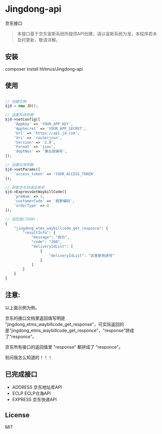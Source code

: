 # Jingdong-api
京东接口

> 本接口基于京东宙斯系统所提供API创建，请以宙斯系统为准，本程序若未及时更新，敬请详解。

## 安装

composer install hVenus/Jingdong-api

## 使用


```php

// 创建实例
$jd = new JD();

// 设置系统参数
$jd->setConfig([
    'AppKey' => 'YOUR_APP_KEY',
    'AppSecret' => 'YOUR_APP_SECRET',
    'Url' => 'https://api.jd.com',
    'Uri' => 'routerjson',
    'Version' => '2.0',
    'Format' => 'json',
    'deptNos' => '事业部编号',
]);

// 设置应用参数
$jd->setParams([
    'access_token' => 'YOUR_ACCESS_TOKEN'
]);

// 获取京东快递运单号
$jd->ExpressGetWaybillCode([
    'preNum' => 1,
    'customerCode' => '商家编码',
    'orderType' => 0
]);

// 返回值(JSON)：
{
    "jingdong_etms_waybillcode_get_responce": {
        "resultInfo": {
            "message": "成功",
            "code": "100",
            "deliveryIdList": [
                {
                    "deliveryIdList": "这里是快递号"
                }
            ]
        }
    }
}


```

## 注意:

以上面示例为例。

京东的接口文档里返回值写明是 "jingdong_etms_waybillcode_get_response"，可实际返回的是"jingdong_etms_waybillcode_get_responce"，"response"拼成了"responce"。

京东所有接口的返回值里 "response" 都拼成了 "responce"。

别问我怎么知道的！！！


## 已完成接口

* ADDRESS 京东地址库API
* ECLP ECLP仓海API
* EXPRESS 京东快递API



## License

MIT